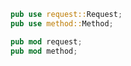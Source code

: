 ```rs linenums="1"
pub use request::Request;
pub use method::Method;

pub mod request;
pub mod method;
```